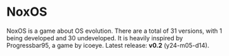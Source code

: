 # NoxOS

NoxOS is a game about OS evolution. There are a total of 31 versions, with 1 being developed and 30 undeveloped. It is heavily inspired by Progressbar95, a game by icoeye. Latest release: **v0.2** (y24-m05-d14).
